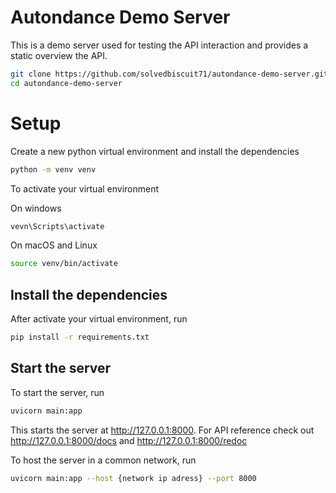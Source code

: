 # Autondance Demo Server

This is a demo server used for testing the API interaction
and provides a static overview the API.

```bash
git clone https://github.com/solvedbiscuit71/autondance-demo-server.git
cd autondance-demo-server
```

# Setup

Create a new python virtual environment and install the dependencies

```bash
python -m venv venv
```

To activate your virtual environment

On windows

```bash
vevn\Scripts\activate
```

On macOS and Linux

```bash
source venv/bin/activate
```

## Install the dependencies

After activate your virtual environment, run

```bash
pip install -r requirements.txt
```

## Start the server

To start the server, run

```bash
uvicorn main:app
```

This starts the server at http://127.0.0.1:8000. For API reference check out http://127.0.0.1:8000/docs and http://127.0.0.1:8000/redoc

To host the server in a common network, run

```bash
uvicorn main:app --host {network ip adress} --port 8000
```
